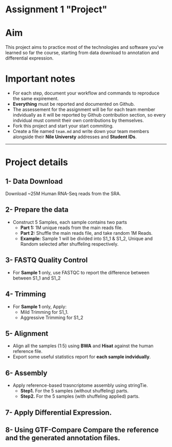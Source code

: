 # Assignment 1 "Project"


# Aim

This project aims to practice most of the technologies and software you've learned so far the course, starting from data download to annotation and differential expression.

# Important notes

- For each step, document your workflow and commands to reproduce the same expirement.
- **Everything** must be reported and documented on Github.
- The assessement for the assignment will be for each team member indvidually as it will be reported by Github contribution section, so every indvidual must commit their own contributions by themselves.
- Fork this project and start your start commiting.
- Create a file named `team.md` and write down your team members alongside their **Nile Universty** addresses and **Student IDs**.

---

# Project details

## 1- Data Download

Download ~25M Human RNA-Seq reads from the SRA.

## 2- Prepare the data

- Construct 5 Samples, each sample contains two parts
    - **Part 1:** 1M unique reads from the main reads file.
    - **Part 2:** Shuffle the main reads file, and take random 1M Reads.
    - **Example:** Sample 1 will be divided into S1_1 & S1_2, Unique and Random selected after shuffeling respectively.

## 3- FASTQ Quality Control

- For **Sample 1** only, use FASTQC to report the difference between between S1_1 and S1_2

## 4- Trimming

- For **Sample 1** only, Apply:
    - Mild Trimming for S1_1.
    - Aggressive Trimming for S1_2

## 5- Alignment

- Align all the samples (1:5) using **BWA** and **Hisat** against the human reference file.
- Export some useful statistics report for **each sample indvidually**.

## 6- Assembly

- Apply reference-based trasncriptome assembly using stringTie.
    -  **Step1.** For the 5 samples (without shuffeling) parts.
    -  **Step2.** For the 5 samples (with shuffeling applied) parts.

## 7- Apply Differential Expression.

## 8- Using GTF-Compare Compare the reference and the generated annotation files.

